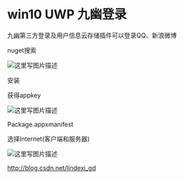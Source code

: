 # win10 UWP 九幽登录

九幽第三方登录及用户信息云存储插件可以登录QQ、新浪微博

<!--more-->
<!-- CreateTime:2020/3/5 9:26:17 -->


<div id="toc"></div>

nuget搜索

![这里写图片描述](image/201611817115381.png)

安装

获得appkey

![这里写图片描述](image/201611817136114.png)

Package.appxmanifest

选择Internet(客户端和服务器)

![这里写图片描述](image/201611817148674.png)

http://blog.csdn.net/lindexi_gd

